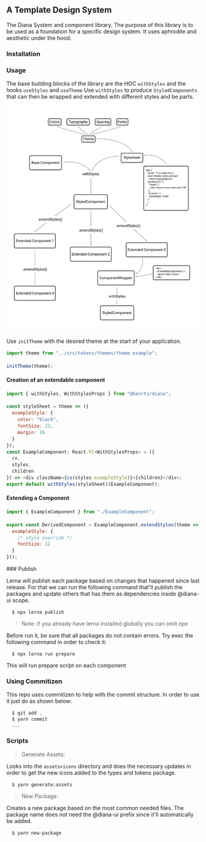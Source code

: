 ## A Template Design System

The Diana System and component library. The purpose of this library is to be used as a foundation for a specific design system. It uses aphrodite and aesthetic under the hood.

### Installation

### Usage

The base building blocks of the library are the HOC `withStyles` and the hooks `useStyles` and `useTheme`
Use `withStyles` to produce `StyledComponents` that can then be wrapped and extended with different styles and be parts.

![](https://raw.githubusercontent.com/Henrts/diana/master/src/stories/systemdiagram.png)

Use `initTheme` with the desired theme at the start of your application.

```javascript
import theme from "../src/tokens/themes/theme.example";

initTheme(theme);
```

#### Creation of an extendable component

```javascript
import { withStyles, WithStylesProps } from "@henrts/diana";

const styleSheet = theme => ({
  exampleStyle: {
    color: "black",
    fontSize: 23,
    margin: 16
  }
});
const ExampleComponent: React.FC<WithStylesProps> = ({
  cx,
  styles,
  children
}) => <div className={cx(styles.exampleStyle)}>{children}</div>;
export default withStyles(styleSheet)(ExampleComponent);
```

#### Extending a Component

```javascript
import { ExampleComponent } from "./ExampleComponent";

export const DerivedComponent = ExampleComponent.extendStyles(theme => ({
  exampleStyle: {
    /* style override */
    fontSize: 12
  }
}));
```

### Publish

Lerna will publish each package based on changes that happened since last release. For that we can run the following command that'll publish the packages and update others that has them as dependencies inside @diana-ui scope.

```shell
  $ npx lerna publish
```

> Note: if you already have lerna installed globally you can omit _npx_

Before run it, be sure that all packages do not contain errors. Try exec the following command in order to check it:

```shell
  $ npx lerna run prepare
```

This will run prepare script on each component

### Using Commitizen

This repo uses commitizen to help with the commit structure. In order to use it just do as shown below:

```shell
  $ git add .
  $ yarn commit
  ...
```

### Scripts

> Generate Assets:

Looks into the `assets>icons` directory and does the necessary updates in order to get the new icons added to the types and tokens package.

```shell
  $ yarn generate:assets
```

> New Package:

Creates a new package based on the most common needed files. The package name does not need the @diana-ui prefix since it'll automatically be added.

```shell
  $ yarn new-package
```
